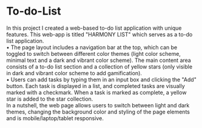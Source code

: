 # To-do-List
In this project I created a web-based to-do list application with unique features. This web-app is titled "HARMONY LIST" which serves as a to-do list application.   
•	The page layout includes a navigation bar at the top, which can be toggled to switch between different color themes (light color scheme, minimal text and a dark and vibrant color scheme). The main content area consists of a to-do list section and a collection of yellow stars (only visible in dark and vibrant color scheme to add gamification).  
•	Users can add tasks by typing them in an input box and clicking the "Add" button. Each task is displayed in a list, and completed tasks are visually marked with a checkmark. When a task is marked as complete, a yellow star is added to the star collection.  
In a nutshell, the web page allows users to switch between light and dark themes, changing the background color and styling of the page elements and is mobile/laptop/tablet responsive.
